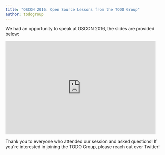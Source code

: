 ```yaml
---
title: "OSCON 2016: Open Source Lessons from the TODO Group"
author: todogroup
---
```


We had an opportunity to speak at OSCON 2016, the slides are provided below:

<iframe src="https://docs.google.com/presentation/d/1ogAylXRRnq-uHbYeyYc0SDSrDlalyuXTYURiy69wi5k/embed?start=false&loop=false&delayms=30000" frameborder="0" width="480" height="299" allowfullscreen="true" mozallowfullscreen="true" webkitallowfullscreen="true"></iframe>

Thank you to everyone who attended our session and asked questions! If you're
interested in joining the TODO Group, please reach out over Twitter!
